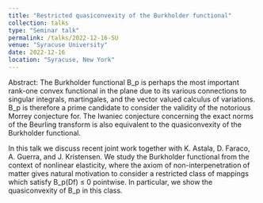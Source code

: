 ```yaml
---
title: "Restricted quasiconvexity of the Burkholder functional"
collection: talks
type: "Seminar talk"
permalink: /talks/2022-12-16-SU
venue: "Syracuse University"
date: 2022-12-16
location: "Syracuse, New York"
---
```


</b>Abstract:</b> The Burkholder functional B_p is perhaps the most important rank-one convex functional in the plane due to its various connections to singular integrals, martingales, and the vector valued calculus of variations. B_p is therefore a prime candidate to consider the validity of the notorious Morrey conjecture for. The Iwaniec conjecture concerning the exact norms of the Beurling transform is also equivalent to the quasiconvexity of the Burkholder functional.

In this talk we discuss recent joint work together with K. Astala, D. Faraco, A. Guerra, and J. Kristensen. We study the Burkholder functional from the context of nonlinear elasticity, where the axiom of non-interpenetration of matter gives natural motivation to consider a restricted class of mappings which satisfy B_p(Df) ≤ 0 pointwise. In particular, we show the quasiconvexity of B_p in this class.

